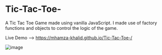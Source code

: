 # Tic-Tac-Toe-

A Tic Tac Toe Game made using vanilla JavaScript. I made use of factory functions and objects to control the logic of the game.

Live Demo -->  https://mhamza-khalid.github.io/Tic-Tac-Toe-/

![image](https://github.com/mhamza-khalid/Tic-Tac-Toe-/assets/125656697/e7dd425d-00b2-477d-96aa-850855bd4d5c)


